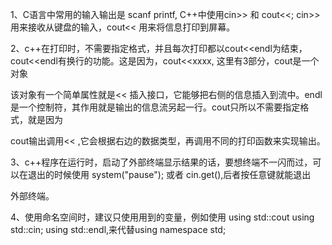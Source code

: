 1、C语言中常用的输入输出是 scanf printf, C++中使用cin>> 和 cout<<; cin>>用来接收从键盘的输入，cout<< 用来将信息打印到屏幕。

2、c++在打印时，不需要指定格式，并且每次打印都以cout<<endl为结束， cout<<endl有换行的功能。这是因为，cout<<xxxx, 这里有3部分，cout是一个对象

该对象有一个简单属性就是<< 插入接口，它能够把右侧的信息插入到流中。endl是一个控制符，其作用就是输出的信息流另起一行。cout只所以不需要指定格式，就是因为

cout输出调用<< ,它会根据右边的数据类型，再调用不同的打印函数来实现输出。

3、c++程序在运行时，启动了外部终端显示结果的话，要想终端不一闪而过，可以在退出的时候使用 system("pause"); 或者 cin.get(),后者按任意键就能退出

外部终端。

4、使用命名空间时，建议只使用用到的变量，例如使用 using std::cout using std::cin; using std::endl,来代替using namespace std;



